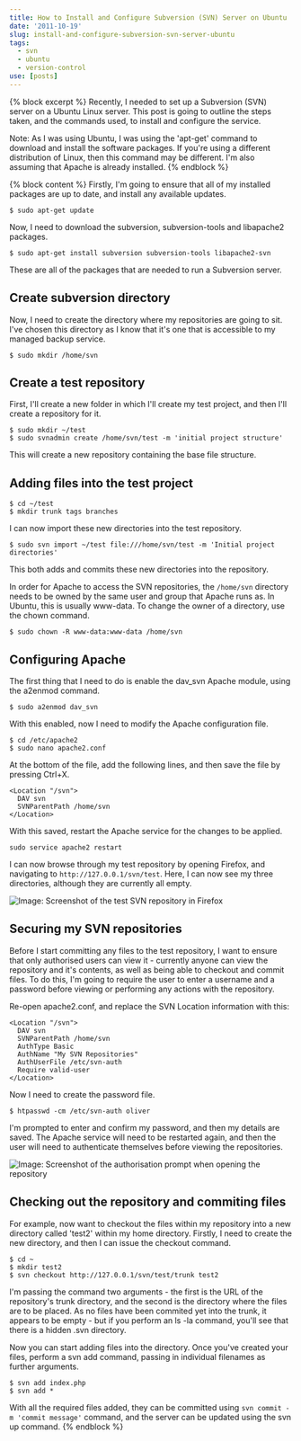 ```yaml
---
title: How to Install and Configure Subversion (SVN) Server on Ubuntu
date: '2011-10-19'
slug: install-and-configure-subversion-svn-server-ubuntu
tags:
  - svn
  - ubuntu
  - version-control
use: [posts]
---
```

{% block excerpt %}
Recently, I needed to set up a Subversion (SVN) server on a Ubuntu Linux server. This post is going to outline the steps taken, and the commands used, to install and configure the service.

Note: As I was using Ubuntu, I was using the 'apt-get' command to download and install the software packages. If you're using a different distribution of Linux, then this command may be different. I'm also assuming that Apache is already installed.
{% endblock %}

{% block content %}
Firstly, I'm going to ensure that all of my installed packages are up to date, and install any available updates.

```language-bash
$ sudo apt-get update
```

Now, I need to download the subversion, subversion-tools and libapache2 packages.

```language-bash
$ sudo apt-get install subversion subversion-tools libapache2-svn
```

These are all of the packages that are needed to run a Subversion server.

## Create subversion directory

Now, I need to create the directory where my repositories are going to sit. I've chosen this directory as I know that it's one that is accessible to my managed backup service.

```language-bash
$ sudo mkdir /home/svn
```

## Create a test repository

First, I'll create a new folder in which I'll create my test project, and then I'll create a repository for it.

```language-bash
$ sudo mkdir ~/test
$ sudo svnadmin create /home/svn/test -m 'initial project structure'
```

This will create a new repository containing the base file structure.

## Adding files into the test project

```language-bash
$ cd ~/test 
$ mkdir trunk tags branches
```

I can now import these new directories into the test repository.

```language-bash
$ sudo svn import ~/test file:///home/svn/test -m 'Initial project directories'
```

This both adds and commits these new directories into the repository.

In order for Apache to access the SVN repositories, the `/home/svn` directory needs to be owned by the same user and group that Apache runs as. In Ubuntu, this is usually www-data. To change the owner of a directory, use the chown command.

```language-bash
$ sudo chown -R www-data:www-data /home/svn
```

## Configuring Apache

The first thing that I need to do is enable the dav_svn Apache module, using the a2enmod command.

```language-bash
$ sudo a2enmod dav_svn
```

With this enabled, now I need to modify the Apache configuration file.

```language-bash
$ cd /etc/apache2
$ sudo nano apache2.conf
```

At the bottom of the file, add the following lines, and then save the file by pressing Ctrl+X.

```language-apacheconf
<Location "/svn">
  DAV svn
  SVNParentPath /home/svn
</Location>
```

With this saved, restart the Apache service for the changes to be applied.

```language-bash
sudo service apache2 restart
```

I can now browse through my test repository by opening Firefox, and navigating to `http://127.0.0.1/svn/test`. Here, I can now see my three directories, although they are currently all empty.

<img class="imagecache-blog imagecache image-caption caption" title="Viewing the test repository in Firefox" src="http://oliverdavies.co.uk/sites/default/files/imagecache/blog/images/blog/how-install-and-configure-subversion-svn-server-ubuntu/viewing-test-repository-firefox.png" alt="Image: Screenshot of the test SVN repository in Firefox">

## Securing my SVN repositories

Before I start committing any files to the test repository, I want to ensure that only authorised users can view it - currently anyone can view the repository and it's contents, as well as being able to checkout and commit files. To do this, I'm going to require the user to enter a username and a password before viewing or performing any actions with the repository.

Re-open apache2.conf, and replace the SVN Location information with this:

```language-apacheconf
<Location "/svn">
  DAV svn
  SVNParentPath /home/svn
  AuthType Basic
  AuthName "My SVN Repositories"
  AuthUserFile /etc/svn-auth
  Require valid-user
</Location>
```

Now I need to create the password file.

```language-bash
$ htpasswd -cm /etc/svn-auth oliver
```

I'm prompted to enter and confirm my password, and then my details are saved. The Apache service will need to be restarted again, and then the user will need to authenticate themselves before viewing the repositories.

<img class="imagecache-blog imagecache image-caption caption" title="Being prompted for authorisation" src="http://oliverdavies.co.uk/sites/default/files/imagecache/blog/images/blog/how-install-and-configure-subversion-svn-server-ubuntu/being-prompted-authorisation_0.png" alt="Image: Screenshot of the authorisation prompt when opening the repository">

## Checking out the repository and commiting files

For example, now want to checkout the files within my repository into a new directory called 'test2' within my home directory. Firstly, I need to create the new directory, and then I can issue the checkout command.

```language-bash
$ cd ~
$ mkdir test2
$ svn checkout http://127.0.0.1/svn/test/trunk test2
```

I'm passing the command two arguments - the first is the URL of the repository's trunk directory, and the second is the directory where the files are to be placed. As no files have been commited yet into the trunk, it appears to be empty - but if you perform an ls -la command, you'll see that there is a hidden .svn directory.

Now you can start adding files into the directory. Once you've created your files, perform a svn add command, passing in individual filenames as further arguments.

```language-bash
$ svn add index.php
$ svn add *
```

With all the required files added, they can be committed using `svn commit -m 'commit message'` command, and the server can be updated using the svn up command.
{% endblock %}
